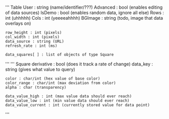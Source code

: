 '''
Table
	User : string (name/identifier/???)
	Advanced : bool (enables editing of data sources)
	IsDemo : bool (enables random data, ignore all else)
	Rows : int (uhhhhh)
	Cols : int (yeeeeahhhh)
	BGImage : string (todo, image that data overlays on)	

	row_height : int (pixels)
	col_width : int (pixels)
	data_source : string (URL)
	refresh_rate : int (ms)
	
	data_squares[ ] : list of objects of type Square
'''
'''
Square
	derivative : bool (does it track a rate of change)
	data_key : string (gives what value to query)

	color : char/int (hex value of base color)
	color_range : char/int (max deviation from color)
	alpha : char (transparency)

	data_value_high : int (max value data should ever reach)
	data_value_low : int (min value data should ever reach)
	data_value_current : int (currently stored value for data point)
'''

